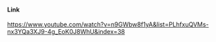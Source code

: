 #### Link

https://www.youtube.com/watch?v=n9GWbw8f1yA&list=PLhfxuQVMs-nx3YQa3XJ9-4g_EoK0J8WhU&index=38

